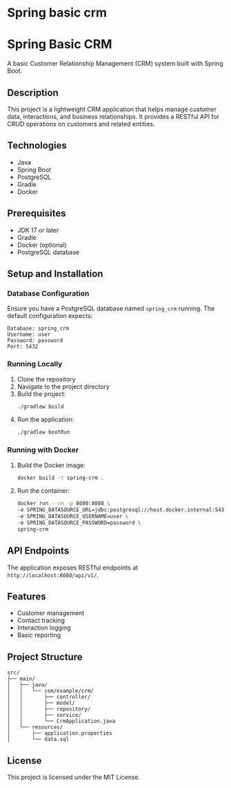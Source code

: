 # Spring basic crm
# Spring Basic CRM

A basic Customer Relationship Management (CRM) system built with Spring Boot.

## Description

This project is a lightweight CRM application that helps manage customer data, interactions, and business relationships. It provides a RESTful API for CRUD operations on customers and related entities.

## Technologies

- Java
- Spring Boot
- PostgreSQL
- Gradle
- Docker

## Prerequisites

- JDK 17 or later
- Gradle
- Docker (optional)
- PostgreSQL database

## Setup and Installation

### Database Configuration

Ensure you have a PostgreSQL database named `spring_crm` running. The default configuration expects:

```
Database: spring_crm
Username: user
Password: password
Port: 5432
```

### Running Locally

1. Clone the repository
2. Navigate to the project directory
3. Build the project:
   ```bash
   ./gradlew build
   ```
4. Run the application:
   ```bash
   ./gradlew bootRun
   ```

### Running with Docker

1. Build the Docker image:
   ```bash
   docker build -t spring-crm .
   ```

2. Run the container:
   ```bash
   docker run --rm -p 8080:8080 \
   -e SPRING_DATASOURCE_URL=jdbc:postgresql://host.docker.internal:5432/spring_crm \
   -e SPRING_DATASOURCE_USERNAME=user \
   -e SPRING_DATASOURCE_PASSWORD=password \
   spring-crm
   ```

## API Endpoints

The application exposes RESTful endpoints at `http://localhost:8080/api/v1/`.

## Features

- Customer management
- Contact tracking
- Interaction logging
- Basic reporting

## Project Structure

```
src/
├── main/
│   ├── java/
│   │   └── com/example/crm/
│   │       ├── controller/
│   │       ├── model/
│   │       ├── repository/
│   │       ├── service/
│   │       └── CrmApplication.java
│   └── resources/
│       ├── application.properties
│       └── data.sql
```

## License

This project is licensed under the MIT License.